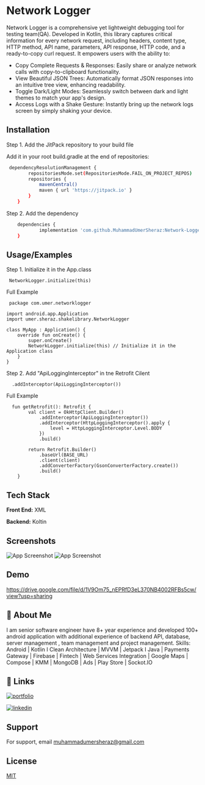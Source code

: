 
# Network Logger

Network Logger is a comprehensive yet lightweight debugging tool for testing team(QA). Developed in Kotlin, this library captures critical information for every network request, including headers, content type, HTTP method, API name, parameters, API response, HTTP code, and a ready-to-copy curl request. It empowers users with the ability to:
* Copy Complete Requests & Responses: Easily share or analyze network calls with copy-to-clipboard functionality.
* View Beautiful JSON Trees: Automatically format JSON responses into an intuitive tree view, enhancing readability.
* Toggle Dark/Light Modes: Seamlessly switch between dark and light themes to match your app's design.
* Access Logs with a Shake Gesture: Instantly bring up the network logs screen by simply shaking your device.



## Installation

Step 1. Add the JitPack repository to your build file

Add it in your root build.gradle at the end of repositories:

```bash
 dependencyResolutionManagement {
		repositoriesMode.set(RepositoriesMode.FAIL_ON_PROJECT_REPOS)
		repositories {
			mavenCentral()
			maven { url 'https://jitpack.io' }
		}
	}
```
Step 2. Add the dependency

```bash
 	dependencies {
	        implementation 'com.github.MuhammadUmerSheraz:Network-Logger:1.0.9'
	}
```

## Usage/Examples
Step 1. Initialize it in the App.class
```Koltin
 NetworkLogger.initialize(this) 
```
Full Example
```Koltin
 package com.umer.networklogger

import android.app.Application
import umer.sheraz.shakelibrary.NetworkLogger

class MyApp : Application() {
    override fun onCreate() {
        super.onCreate()
        NetworkLogger.initialize(this) // Initialize it in the Application class
    }
}
```

Step 2. Add "ApiLoggingInterceptor" in tne Retrofit Cilent
```Koltin
  .addInterceptor(ApiLoggingInterceptor())
```
Full Example
```Koltin
  fun getRetrofit(): Retrofit {
        val client = OkHttpClient.Builder()
            .addInterceptor(ApiLoggingInterceptor())
            .addInterceptor(HttpLoggingInterceptor().apply {
                level = HttpLoggingInterceptor.Level.BODY
            })
            .build()

        return Retrofit.Builder()
            .baseUrl(BASE_URL)
            .client(client)
            .addConverterFactory(GsonConverterFactory.create())
            .build()
    }

```


## Tech Stack

**Front End:** XML

**Backend:** Koltin


## Screenshots

![App Screenshot](https://drive.google.com/uc?export=view&id=18ToUnc15aQEjba_pOIOla0vrnI5fbBT8)
![App Screenshot](https://drive.google.com/uc?export=view&id=1hrZEsFoFr-mYZhN-rUXNfT6DZoZzrV_V)


## Demo

https://drive.google.com/file/d/1V9Om75_nEPRfD3eL370NB4002RFBs5cw/view?usp=sharing


## 🚀 About Me
I am senior software engineer have 8+ year experience and developed 100+ android application with additional experience of backend API, database, server management , team management and project management.
Skills:
Android | Kotlin I Clean Architecture | MVVM | Jetpack I
Java | Payments Gateway | Firebase | Fintech | Web Services Integration | Google Maps | Compose | KMM | MongoDB | Ads | Play Store | Sockot.IO


## 🔗 Links
[![portfolio](https://img.shields.io/badge/my_portfolio-000?style=for-the-badge&logo=ko-fi&logoColor=white)](http://muhammadumersheraz.com)

[![linkedin](https://img.shields.io/badge/linkedin-0A66C2?style=for-the-badge&logo=linkedin&logoColor=white)](https://www.linkedin.com/in/muhammad-umer-sheraz)



## Support

For support, email muhammadumersheraz@gmail.com


## License

[MIT](https://choosealicense.com/licenses/mit/)

